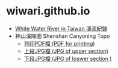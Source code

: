 # wiwari.github.io
* [White Water River in Taiwan 溪流紀錄](https://wiwari.github.io/canyoning-topo/)
* 神山溪降圖 Shenshan Canyoning Topo
  * [列印PDF檔 (PDF for printing)](https://wiwari.github.io/canyoning-topo/release/20210419_%E7%A5%9E%E5%B1%B1%E5%85%A8%E6%AE%B5_Shenshan_REV034.pdf)
  * [上段JPG檔 (JPG of upper section)](https://wiwari.github.io/canyoning-topo/release/20210419_%E7%A5%9E%E5%B1%B1%E5%85%A8%E6%AE%B5_Shenshan_REV034-1.jpg)
  * [下段JPG檔 (JPG of loswer section )](https://wiwari.github.io/canyoning-topo/release/20210419_%E7%A5%9E%E5%B1%B1%E5%85%A8%E6%AE%B5_Shenshan_REV034-2.jpg)
